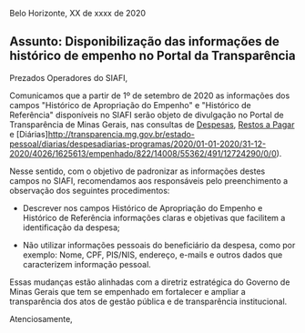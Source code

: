 
Belo Horizonte, XX de xxxx de 2020

## Assunto: Disponibilização das informações de histórico de empenho no Portal da Transparência

Prezados Operadores do SIAFI,

Comunicamos que a partir de 1º de setembro de 2020 as informações dos campos "Histórico de Apropriação do Empenho" e "Histórico de Referência" disponíveis no SIAFI serão objeto de divulgação no Portal de Transparência de Minas Gerais, nas consultas de [Despesas](http://transparencia.mg.gov.br/despesa-estado/despesa/despesa-orgaos/2020/01-01-2020/31-12-2020/4015/1915/534/20/42/1543696/0/2669/empenhado/452/12750213/0/0), [Restos a Pagar](http://transparencia.mg.gov.br/despesa-estado/restos-a-pagar/restospagar-orgaos/2020/4015/476/39/20/3035/130/58/204061) e [Diárias]http://transparencia.mg.gov.br/estado-pessoal/diarias/despesadiarias-programas/2020/01-01-2020/31-12-2020/4026/1625613/empenhado/822/14008/55362/491/12724290/0/0).

Nesse sentido, com o objetivo de padronizar as informações destes campos no SIAFI, recomendamos aos responsáveis pelo preenchimento a observação dos seguintes procedimentos:

- Descrever nos campos Histórico de Apropriação do Empenho e Histórico de Referência informações claras e objetivas que facilitem a identificação da despesa;

- Não utilizar informações pessoais do beneficiário da despesa, como por exemplo: Nome, CPF, PIS/NIS, endereço, e-mails e outros dados que caracterizem informação pessoal.

Essas mudanças estão alinhadas com a diretriz estratégica do Governo de Minas Gerais que tem se empenhado em fortalecer e ampliar a transparência dos atos de gestão pública e de transparência institucional.

Atenciosamente,

